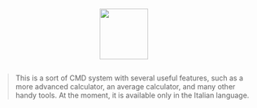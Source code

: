  # <p align="center"><img src="https://upload.wikimedia.org/wikipedia/commons/thumb/1/18/ISO_C%2B%2B_Logo.svg/911px-ISO_C%2B%2B_Logo.svg.png" width="95" height="100"/></p>

> This is a sort of CMD system with several useful features, such as a more advanced calculator, an average calculator, and many other handy tools. At the moment, it is available only in the Italian language.
